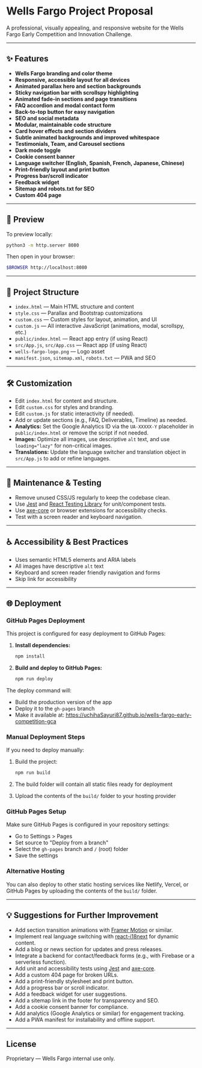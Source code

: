 # Wells Fargo Project Proposal

A professional, visually appealing, and responsive website for the Wells Fargo Early Competition and Innovation Challenge.

---

## ✨ Features

- **Wells Fargo branding and color theme**
- **Responsive, accessible layout for all devices**
- **Animated parallax hero and section backgrounds**
- **Sticky navigation bar with scrollspy highlighting**
- **Animated fade-in sections and page transitions**
- **FAQ accordion and modal contact form**
- **Back-to-top button for easy navigation**
- **SEO and social metadata**
- **Modular, maintainable code structure**
- **Card hover effects and section dividers**
- **Subtle animated backgrounds and improved whitespace**
- **Testimonials, Team, and Carousel sections**
- **Dark mode toggle**
- **Cookie consent banner**
- **Language switcher (English, Spanish, French, Japanese, Chinese)**
- **Print-friendly layout and print button**
- **Progress bar/scroll indicator**
- **Feedback widget**
- **Sitemap and robots.txt for SEO**
- **Custom 404 page**

---

## 🚀 Preview

To preview locally:

```bash
python3 -m http.server 8080
```
Then open in your browser:
```bash
$BROWSER http://localhost:8080
```

---

## 📁 Project Structure

- `index.html` — Main HTML structure and content
- `style.css` — Parallax and Bootstrap customizations
- `custom.css` — Custom styles for layout, animation, and UI
- `custom.js` — All interactive JavaScript (animations, modal, scrollspy, etc.)
- `public/index.html` — React app entry (if using React)
- `src/App.js`, `src/App.css` — React app (if using React)
- `wells-fargo-logo.png` — Logo asset
- `manifest.json`, `sitemap.xml`, `robots.txt` — PWA and SEO

---

## 🛠️ Customization

- Edit `index.html` for content and structure.
- Edit `custom.css` for styles and branding.
- Edit `custom.js` for static interactivity (if needed).
- Add or update sections (e.g., FAQ, Deliverables, Timeline) as needed.
- **Analytics:** Set the Google Analytics ID via the `UA-XXXXX-Y` placeholder in `public/index.html` or remove the script if not needed.
- **Images:** Optimize all images, use descriptive `alt` text, and use `loading="lazy"` for non-critical images.
- **Translations:** Update the language switcher and translation object in `src/App.js` to add or refine languages.

---

## 🧹 Maintenance & Testing

- Remove unused CSS/JS regularly to keep the codebase clean.
- Use [Jest](https://jestjs.io/) and [React Testing Library](https://testing-library.com/docs/react-testing-library/intro/) for unit/component tests.
- Use [axe-core](https://github.com/dequelabs/axe-core) or browser extensions for accessibility checks.
- Test with a screen reader and keyboard navigation.

---

## ♿ Accessibility & Best Practices

- Uses semantic HTML5 elements and ARIA labels
- All images have descriptive `alt` text
- Keyboard and screen reader friendly navigation and forms
- Skip link for accessibility

---

## 🌐 Deployment

### GitHub Pages Deployment

This project is configured for easy deployment to GitHub Pages:

1. **Install dependencies:**
   ```bash
   npm install
   ```

2. **Build and deploy to GitHub Pages:**
   ```bash
   npm run deploy
   ```

The deploy command will:
- Build the production version of the app
- Deploy it to the `gh-pages` branch
- Make it available at: https://uchihaSayuri87.github.io/wells-fargo-early-competition-gca

### Manual Deployment Steps

If you need to deploy manually:

1. Build the project:
   ```bash
   npm run build
   ```

2. The build folder will contain all static files ready for deployment

3. Upload the contents of the `build/` folder to your hosting provider

### GitHub Pages Setup

Make sure GitHub Pages is configured in your repository settings:
- Go to Settings > Pages
- Set source to "Deploy from a branch"
- Select the `gh-pages` branch and `/` (root) folder
- Save the settings

### Alternative Hosting

You can also deploy to other static hosting services like Netlify, Vercel, or GitHub Pages by uploading the contents of the `build/` folder.

---

## 💡 Suggestions for Further Improvement

- Add section transition animations with [Framer Motion](https://www.framer.com/motion/) or similar.
- Implement real language switching with [react-i18next](https://react.i18next.com/) for dynamic content.
- Add a blog or news section for updates and press releases.
- Integrate a backend for contact/feedback forms (e.g., with Firebase or a serverless function).
- Add unit and accessibility tests using [Jest](https://jestjs.io/) and [axe-core](https://github.com/dequelabs/axe-core).
- Add a custom 404 page for broken URLs.
- Add a print-friendly stylesheet and print button.
- Add a progress bar or scroll indicator.
- Add a feedback widget for user suggestions.
- Add a sitemap link in the footer for transparency and SEO.
- Add a cookie consent banner for compliance.
- Add analytics (Google Analytics or similar) for engagement tracking.
- Add a PWA manifest for installability and offline support.

---

## License

Proprietary — Wells Fargo internal use only.